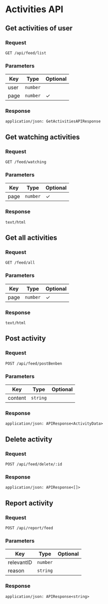 # Activities API

## Get activities of user

### Request

```
GET /api/feed/list
```

### Parameters

| Key | Type | Optional |
|-|-|-|
| user | `number` | |
| page | `number` | ✓ |

### Response

```
application/json: GetActivitiesAPIResponse
```

## Get watching activities

### Request

```
GET /feed/watching
```

### Parameters

| Key | Type | Optional |
|-|-|-|
| page | `number` | ✓ |

### Response

```
text/html
```

## Get all activities

### Request

```
GET /feed/all
```

### Parameters

| Key | Type | Optional |
|-|-|-|
| page | `number` | ✓ |

### Response

```
text/html
```

## Post activity

### Request

```
POST /api/feed/postBenben
```

### Parameters

| Key | Type | Optional |
|-|-|-|
| content | `string` | |

### Response

```
application/json: APIResponse<ActivityData>
```

## Delete activity

### Request

```
POST /api/feed/delete/:id
```

### Response

```
application/json: APIResponse<[]>
```

## Report activity

### Request

```
POST /api/report/feed
```

### Parameters

| Key | Type | Optional |
|-|-|-|
| relevantID | `number` | |
| reason | `string` | |

### Response

```
application/json: APIResponse<string>
```

